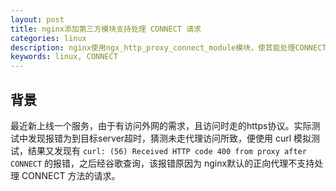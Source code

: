 ```yaml
---
layout: post
title: nginx添加第三方模块支持处理 CONNECT 请求
categories: linux
description: nginx使用ngx_http_proxy_connect_module模块，使其能处理CONNECT请求
keywords: linux, CONNECT
---
```



## 背景

最近新上线一个服务，由于有访问外网的需求，且访问时走的https协议。实际测试中发现报错为到目标server超时，猜测未走代理访问所致，便使用 curl 模拟测试，结果又发现有 `curl: (56) Received HTTP code 400 from proxy after CONNECT` 的报错，之后经谷歌查询，该报错原因为 nginx默认的正向代理不支持处理 CONNECT 方法的请求。
